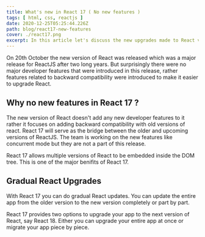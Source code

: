 ```yaml
---
title: What's new in React 17 ( No new features )
tags: [ html, css, reactjs ]
date: 2020-12-25T05:25:44.226Z
path: blog/react17-new-features
cover: ./react17.png
excerpt: In this article let's discuss the new upgrades made to React v17.0 that were released on October 20, 2020. React 17 has no new developer features added to it rather it has features added for backward compatibility.
---
```


On 20th October the new version of React was released which was a major release for ReactJS after two long years. But surprisingly there were no major developer features that were introduced in this release, rather features related to backward compatibility were introduced to make it easier to upgrade React.

## Why no new features in React 17 ?

The new version of React doesn't add any new developer features to it rather it focuses on adding backward compatibility with old versions of react. React 17 will serve as the bridge between the older and upcoming versions of ReactJS. The team is working on the new features like concurrent mode but they are not a part of this release.

React 17 allows multiple versions of React to be embedded inside the DOM tree. This is one of the major benifits of React 17.

## Gradual React Upgrades

With React 17 you can do gradual React updates. You can update the entire app from the older version to the new version completely or part by part.

React 17 provides two options to upgrade your app to the next version of React, say React 18. Either you can upgrade your entire app at once or migrate your app piece by piece.

